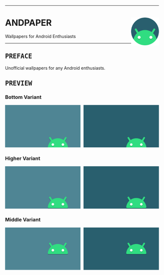 <hr><div>
<a href="../.."><img align="right" height="91" src="assets/logo.png"></a>
<h1>ANDPAPER</h1>
<p>Wallpapers for Android Enthusiasts</p>
</div><hr>

<h2><samp>PREFACE</samp></h2>

Unofficial wallpapers for any Android enthusiasts.

<h2><samp>PREVIEW</samp></h2>

### Bottom Variant

<a href="src/android-bottom-bright.png"><img src="src/android-bottom-bright.svg" width="49%"/></a><a><img src="assets/none.png" width="2%"/></a><a href="src/android-bottom-darken.png"><img src="src/android-bottom-darken.svg" width="49%"/></a>

### Higher Variant

<a href="src/android-higher-bright.png"><img src="src/android-higher-bright.svg" width="49%"/></a><a><img src="assets/none.png" width="2%"/></a><a href="src/android-higher-darken.png"><img src="src/android-higher-darken.svg" width="49%"/></a>

### Middle Variant

<a href="src/android-middle-bright.png"><img src="src/android-middle-bright.svg" width="49%"/></a><a><img src="assets/none.png" width="2%"/></a><a href="src/android-middle-darken.png"><img src="src/android-middle-darken.svg" width="49%"/></a>
